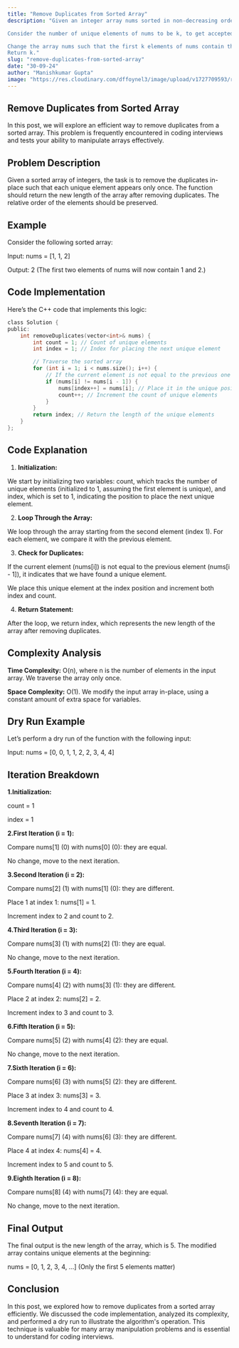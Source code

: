 ```yaml
---
title: "Remove Duplicates from Sorted Array"
description: "Given an integer array nums sorted in non-decreasing order, remove the duplicates in-place such that each unique element appears only once. The relative order of the elements should be kept the same. Then return the number of unique elements in nums.

Consider the number of unique elements of nums to be k, to get accepted, you need to do the following things:

Change the array nums such that the first k elements of nums contain the unique elements in the order they were present in nums initially. The remaining elements of nums are not important as well as the size of nums.
Return k."
slug: "remove-duplicates-from-sorted-array"
date: "30-09-24"
author: "Manishkumar Gupta"
image: "https://res.cloudinary.com/dffoynel3/image/upload/v1727709593/remove-duplicates-from-sorted-array_dkxtgj.png"
---
```


## Remove Duplicates from Sorted Array

In this post, we will explore an efficient way to remove duplicates from a sorted array. This problem is frequently encountered in coding interviews and tests your ability to manipulate arrays effectively.

## Problem Description

Given a sorted array of integers, the task is to remove the duplicates in-place such that each unique element appears only once. The function should return the new length of the array after removing duplicates. The relative order of the elements should be preserved.

## Example

Consider the following sorted array:

Input: nums = [1, 1, 2]

Output: 2 (The first two elements of nums will now contain 1 and 2.)

## Code Implementation

Here’s the C++ code that implements this logic:

```c showLineNumbers
class Solution {
public:
    int removeDuplicates(vector<int>& nums) {
        int count = 1; // Count of unique elements
        int index = 1; // Index for placing the next unique element

        // Traverse the sorted array
        for (int i = 1; i < nums.size(); i++) {
            // If the current element is not equal to the previous one
            if (nums[i] != nums[i - 1]) {
                nums[index++] = nums[i]; // Place it in the unique position
                count++; // Increment the count of unique elements
            }
        }
        return index; // Return the length of the unique elements
    }
};
```

## Code Explanation

1. **Initialization:**

We start by initializing two variables: count, which tracks the number of unique elements (initialized to 1, assuming the first element is unique), and index, which is set to 1, indicating the position to place the next unique element.

2. **Loop Through the Array:**

We loop through the array starting from the second element (index 1). For each element, we compare it with the previous element.

3. **Check for Duplicates:**

If the current element (nums[i]) is not equal to the previous element (nums[i - 1]), it indicates that we have found a unique element.

We place this unique element at the index position and increment both index and count.

4. **Return Statement:**

After the loop, we return index, which represents the new length of the array after removing duplicates.

## Complexity Analysis

**Time Complexity:** O(n), where n is the number of elements in the input array. We traverse the array only once.

**Space Complexity:** O(1). We modify the input array in-place, using a constant amount of extra space for variables.

## Dry Run Example

Let’s perform a dry run of the function with the following input:

Input: nums = [0, 0, 1, 1, 2, 2, 3, 4, 4]

## Iteration Breakdown

**1.Initialization:**

count = 1

index = 1

**2.First Iteration (i = 1):**

Compare nums[1] (0) with nums[0] (0): they are equal.

No change, move to the next iteration.

**3.Second Iteration (i = 2):**

Compare nums[2] (1) with nums[1] (0): they are different.

Place 1 at index 1: nums[1] = 1.

Increment index to 2 and count to 2.

**4.Third Iteration (i = 3):**

Compare nums[3] (1) with nums[2] (1): they are equal.

No change, move to the next iteration.

**5.Fourth Iteration (i = 4):**

Compare nums[4] (2) with nums[3] (1): they are different.

Place 2 at index 2: nums[2] = 2.

Increment index to 3 and count to 3.

**6.Fifth Iteration (i = 5):**

Compare nums[5] (2) with nums[4] (2): they are equal.

No change, move to the next iteration.

**7.Sixth Iteration (i = 6):**

Compare nums[6] (3) with nums[5] (2): they are different.

Place 3 at index 3: nums[3] = 3.

Increment index to 4 and count to 4.

**8.Seventh Iteration (i = 7):**

Compare nums[7] (4) with nums[6] (3): they are different.

Place 4 at index 4: nums[4] = 4.

Increment index to 5 and count to 5.

**9.Eighth Iteration (i = 8):**

Compare nums[8] (4) with nums[7] (4): they are equal.

No change, move to the next iteration.

## Final Output

The final output is the new length of the array, which is 5. The modified array contains unique elements at the beginning:

nums = [0, 1, 2, 3, 4, ...] (Only the first 5 elements matter)

## Conclusion

In this post, we explored how to remove duplicates from a sorted array efficiently. We discussed the code implementation, analyzed its complexity, and performed a dry run to illustrate the algorithm's operation. This technique is valuable for many array manipulation problems and is essential to understand for coding interviews.


